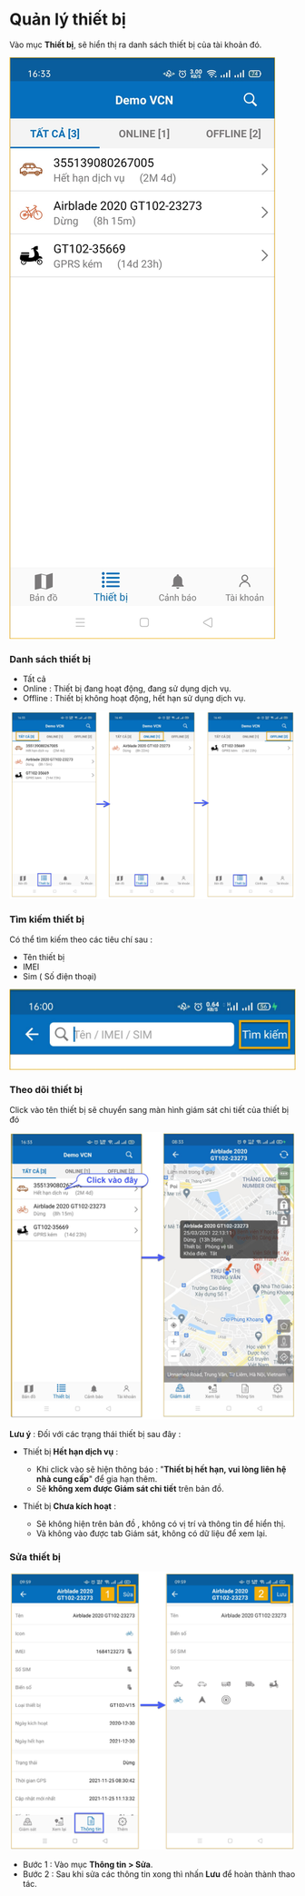 # Quản lý thiết bị

Vào mục **Thiết bị**, sẽ hiển thị ra danh sách thiết bị của tài khoản đó.

<span class="icon-left4">![Interface Web](/docs/assets/images/web-interface/app-vcn/device.jpg) 

### Danh sách thiết bị 
- Tất cả
- Online : Thiết bị đang hoạt động, đang sử dụng dịch vụ.
- Offline : Thiết bị không hoạt động, hết hạn sử dụng dịch vụ.


<span style="display:block;text-align:center">![Interface Web](/docs/assets/images/web-interface/app-vcn/list-device.jpg) 

### Tìm kiếm thiết bị

Có thể tìm kiếm theo các tiêu chí sau :
- Tên thiết bị
- IMEI
- Sim ( Số điện thoại)

<span class="icon-left8">![Interface Web](/docs/assets/images/web-interface/app-vcn/device-3.jpg)

### Theo dõi thiết bị

 Click vào tên thiết bị sẽ chuyển sang màn hình giám sát chi tiết của thiết bị đó

<span class="icon-left5">![Interface Web](/docs/assets/images/web-interface/app-vcn/detail.jpg)


**Lưu ý** : Đối với các trạng thái thiết bị sau đây :

- Thiết bị **Hết hạn dịch vụ** :
  - Khi click vào sẽ hiện thông báo  : "**Thiết bị hết hạn, vui lòng liên hệ nhà cung cấp**" để gia hạn thêm.
  - Sẽ **không xem được Giám sát chi tiết** trên bản đồ.

- Thiết bị **Chưa kích hoạt** :
  - Sẽ không hiện trên bản đồ ,  không có vị trí và thông tin để hiển thị.
  - Và không vào được tab Giám sát, không có dữ liệu để xem lại.

<div id = "edit-device">
</div>

### Sửa thiết bị

<span class="icon-left5">![Interface Web](/docs/assets/images/web-interface/app-vcn/edit-device-1.jpg)

- Bước 1 : Vào mục **Thông tin > Sửa**.
- Bước 2 : Sau khi sửa các thông tin xong thì nhấn **Lưu** để hoàn thành thao tác.



